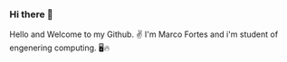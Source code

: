 ### Hi there 👋
Hello and Welcome to my Github. ✌️ 
I'm Marco Fortes and i'm student of engenering computing. 🖥️🔥
